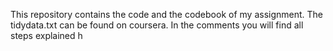 This repository contains the code and the codebook of my assignment. The tidydata.txt can be found on coursera. In the comments you will find all steps explained h

